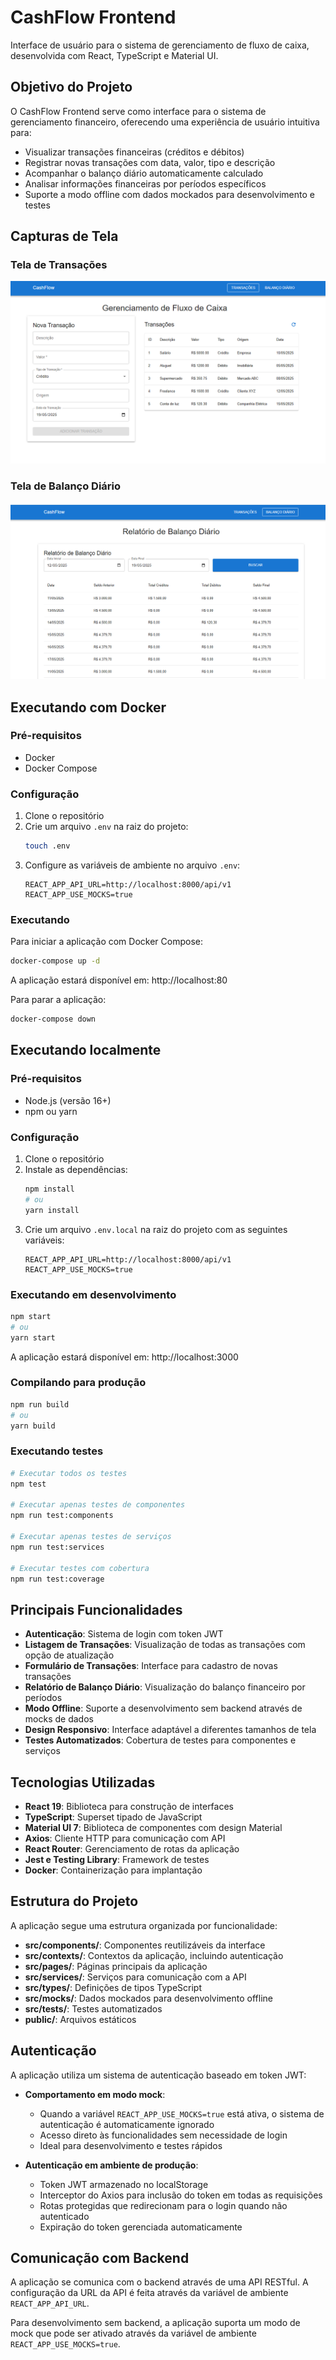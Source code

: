 # CashFlow Frontend

Interface de usuário para o sistema de gerenciamento de fluxo de caixa, desenvolvida com React, TypeScript e Material UI.

## Objetivo do Projeto

O CashFlow Frontend serve como interface para o sistema de gerenciamento financeiro, oferecendo uma experiência de usuário intuitiva para:

- Visualizar transações financeiras (créditos e débitos)
- Registrar novas transações com data, valor, tipo e descrição
- Acompanhar o balanço diário automaticamente calculado
- Analisar informações financeiras por períodos específicos
- Suporte a modo offline com dados mockados para desenvolvimento e testes

## Capturas de Tela

### Tela de Transações
![Tela de Transações](./images/transactions.png)

### Tela de Balanço Diário
![Tela de Balanço Diário](./images/daily_balance.png)

## Executando com Docker

### Pré-requisitos
- Docker
- Docker Compose

### Configuração
1. Clone o repositório
2. Crie um arquivo `.env` na raiz do projeto:
   ```bash
   touch .env
   ```
3. Configure as variáveis de ambiente no arquivo `.env`:
   ```
   REACT_APP_API_URL=http://localhost:8000/api/v1
   REACT_APP_USE_MOCKS=true
   ```

### Executando
Para iniciar a aplicação com Docker Compose:
```bash
docker-compose up -d
```

A aplicação estará disponível em: http://localhost:80

Para parar a aplicação:
```bash
docker-compose down
```

## Executando localmente

### Pré-requisitos
- Node.js (versão 16+)
- npm ou yarn

### Configuração
1. Clone o repositório
2. Instale as dependências:
   ```bash
   npm install
   # ou
   yarn install
   ```
3. Crie um arquivo `.env.local` na raiz do projeto com as seguintes variáveis:
   ```
   REACT_APP_API_URL=http://localhost:8000/api/v1
   REACT_APP_USE_MOCKS=true
   ```

### Executando em desenvolvimento
```bash
npm start
# ou
yarn start
```

A aplicação estará disponível em: http://localhost:3000

### Compilando para produção
```bash
npm run build
# ou
yarn build
```

### Executando testes
```bash
# Executar todos os testes
npm test

# Executar apenas testes de componentes
npm run test:components

# Executar apenas testes de serviços
npm run test:services

# Executar testes com cobertura
npm run test:coverage
```

## Principais Funcionalidades

- **Autenticação**: Sistema de login com token JWT
- **Listagem de Transações**: Visualização de todas as transações com opção de atualização
- **Formulário de Transações**: Interface para cadastro de novas transações
- **Relatório de Balanço Diário**: Visualização do balanço financeiro por períodos
- **Modo Offline**: Suporte a desenvolvimento sem backend através de mocks de dados
- **Design Responsivo**: Interface adaptável a diferentes tamanhos de tela
- **Testes Automatizados**: Cobertura de testes para componentes e serviços

## Tecnologias Utilizadas

- **React 19**: Biblioteca para construção de interfaces
- **TypeScript**: Superset tipado de JavaScript
- **Material UI 7**: Biblioteca de componentes com design Material
- **Axios**: Cliente HTTP para comunicação com API
- **React Router**: Gerenciamento de rotas da aplicação
- **Jest e Testing Library**: Framework de testes
- **Docker**: Containerização para implantação

## Estrutura do Projeto

A aplicação segue uma estrutura organizada por funcionalidade:

- **src/components/**: Componentes reutilizáveis da interface
- **src/contexts/**: Contextos da aplicação, incluindo autenticação
- **src/pages/**: Páginas principais da aplicação
- **src/services/**: Serviços para comunicação com a API
- **src/types/**: Definições de tipos TypeScript
- **src/mocks/**: Dados mockados para desenvolvimento offline
- **src/__tests__/**: Testes automatizados
- **public/**: Arquivos estáticos 

## Autenticação

A aplicação utiliza um sistema de autenticação baseado em token JWT:


- **Comportamento em modo mock**:
  - Quando a variável `REACT_APP_USE_MOCKS=true` está ativa, o sistema de autenticação é automaticamente ignorado
  - Acesso direto às funcionalidades sem necessidade de login
  - Ideal para desenvolvimento e testes rápidos

- **Autenticação em ambiente de produção**:
  - Token JWT armazenado no localStorage
  - Interceptor do Axios para inclusão do token em todas as requisições
  - Rotas protegidas que redirecionam para o login quando não autenticado
  - Expiração do token gerenciada automaticamente

## Comunicação com Backend

A aplicação se comunica com o backend através de uma API RESTful. A configuração da URL da API é feita através da variável de ambiente `REACT_APP_API_URL`.

Para desenvolvimento sem backend, a aplicação suporta um modo de mock que pode ser ativado através da variável de ambiente `REACT_APP_USE_MOCKS=true`.


